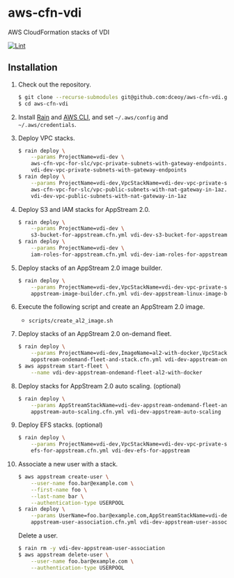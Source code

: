 aws-cfn-vdi
===========

AWS CloudFormation stacks of VDI

[![Lint](https://github.com/dceoy/aws-cfn-vdi/actions/workflows/lint.yml/badge.svg)](https://github.com/dceoy/aws-cfn-vdi/actions/workflows/lint.yml)

Installation
------------

1.  Check out the repository.

    ```sh
    $ git clone --recurse-submodules git@github.com:dceoy/aws-cfn-vdi.git
    $ cd aws-cfn-vdi
    ```

2.  Install [Rain](https://github.com/aws-cloudformation/rain) and [AWS CLI](https://aws.amazon.com/cli/), and set `~/.aws/config` and `~/.aws/credentials`.

3.  Deploy VPC stacks.

    ```sh
    $ rain deploy \
        --params ProjectName=vdi-dev \
        aws-cfn-vpc-for-slc/vpc-private-subnets-with-gateway-endpoints.cfn.yml \
        vdi-dev-vpc-private-subnets-with-gateway-endpoints
    $ rain deploy \
        --params ProjectName=vdi-dev,VpcStackName=vdi-dev-vpc-private-subnets-with-gateway-endpoints \
        aws-cfn-vpc-for-slc/vpc-public-subnets-with-nat-gateway-in-1az.cfn.yml \
        vdi-dev-vpc-public-subnets-with-nat-gateway-in-1az
    ```

4.  Deploy S3 and IAM stacks for AppStream 2.0.

    ```sh
    $ rain deploy \
        --params ProjectName=vdi-dev \
        s3-bucket-for-appstream.cfn.yml vdi-dev-s3-bucket-for-appstream
    $ rain deploy \
        --params ProjectName=vdi-dev \
        iam-roles-for-appstream.cfn.yml vdi-dev-iam-roles-for-appstream
    ```

5.  Deploy stacks of an AppStream 2.0 image builder.

    ```sh
    $ rain deploy \
        --params ProjectName=vdi-dev,VpcStackName=vdi-dev-vpc-private-subnets-with-gateway-endpoints,IamStackName=vdi-dev-iam-roles-for-appstream \
        appstream-image-builder.cfn.yml vdi-dev-appstream-linux-image-builder
    ```

6.  Execute the following script and create an AppStream 2.0 image.

    - `scripts/create_al2_image.sh`

7.  Deploy stacks of an AppStream 2.0 on-demand fleet.

    ```sh
    $ rain deploy \
        --params ProjectName=vdi-dev,ImageName=al2-with-docker,VpcStackName=vdi-dev-vpc-private-subnets-with-gateway-endpoints,IamStackName=vdi-dev-iam-roles-for-appstream \
        appstream-ondemand-fleet-and-stack.cfn.yml vdi-dev-appstream-ondemand-fleet-and-stack
    $ aws appstream start-fleet \
        --name vdi-dev-appstream-ondemand-fleet-al2-with-docker
    ```

8.  Deploy stacks for AppStream 2.0 auto scaling. (optional)

    ```sh
    $ rain deploy \
        --params AppStreamStackName=vdi-dev-appstream-ondemand-fleet-and-stack,IamStackName=vdi-dev-iam-roles-for-appstream \
        appstream-auto-scaling.cfn.yml vdi-dev-appstream-auto-scaling
    ```

9.  Deploy EFS stacks. (optional)

    ```sh
    $ rain deploy \
        --params ProjectName=vdi-dev,VpcStackName=vdi-dev-vpc-private-subnets-with-gateway-endpoints,AppStreamStackName=vdi-dev-appstream-ondemand-fleet-and-stack \
        efs-for-appstream.cfn.yml vdi-dev-efs-for-appstream
    ```

10. Associate a new user with a stack.

    ```sh
    $ aws appstream create-user \
        --user-name foo.bar@example.com \
        --first-name foo \
        --last-name bar \
        --authentication-type USERPOOL
    $ rain deploy \
        --params UserName=foo.bar@example.com,AppStreamStackName=vdi-dev-appstream-ondemand-fleet-and-stack \
        appstream-user-association.cfn.yml vdi-dev-appstream-user-association
    ```

    Delete a user.

    ```sh
    $ rain rm -y vdi-dev-appstream-user-association
    $ aws appstream delete-user \
        --user-name foo.bar@example.com \
        --authentication-type USERPOOL
    ```
